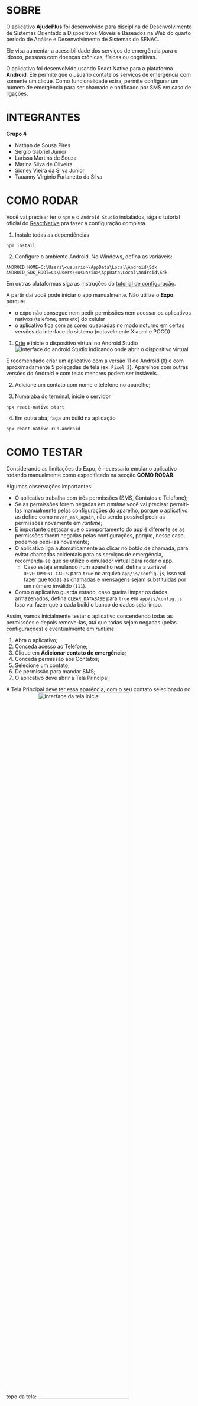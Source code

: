 # SOBRE
O aplicativo **AjudePlus** foi desenvolvido para disciplina de Desenvolvimento de Sistemas Orientado a Dispositivos Móveis e Baseados na Web do quarto período de Análise e Desenvolvimento de Sistemas do SENAC.

Ele visa aumentar a acessibilidade dos serviços de emergência para o idosos, pessoas com doenças crônicas, físicas ou cognitivas.

O aplicativo foi desenvolvido usando React Native para a plataforma **Android**. Ele permite que o usuário contate os serviços de emergência com somente um clique. Como funcionalidade extra, permite configurar um número de emergência para ser chamado e notificado por SMS em caso de ligações.

# INTEGRANTES

**Grupo 4**

- Nathan de Sousa Pires
- Sergio Gabriel Junior
- Larissa Martins de Souza
- Marina Silva de Oliveira
- Sidney Vieira da Silva Junior
- Tauanny Virgínio Furlanetto da Silva

# COMO RODAR

Você vai precisar ter o `npm` e o `Android Studio` instalados, siga o tutorial oficial do [ReactNative](https://reactnative.dev/docs/environment-setup) pra fazer a configuração completa.

1. Instale todas as dependências
```
npm install
```

2. Configure o ambiente Android. No Windows, defina as variáveis:
```
ANDROID_HOME=C:\Users\<usuario>\AppData\Local\Android\Sdk
ANDROID_SDK_ROOT=C:\Users\<usuario>\AppData\Local\Android\Sdk
```
Em outras plataformas siga as instruções do [tutorial de configuração](https://reactnative.dev/docs/environment-setup).

A partir daí você pode iniciar o app manualmente. Não utilize o **Expo** porque:
- o expo não consegue nem pedir permissões nem acessar os aplicativos nativos (telefone, sms etc) do celular
- o aplicativo fica com as cores quebradas no modo noturno em certas versões da interface do sistema (notavelmente Xiaomi e POCO)

1. [Crie](https://developer.android.com/studio/run/managing-avds) e inicie o dispositivo virtual no Android Studio
![Interface do android Studio indicando onde abrir o dispositivo virtual](./tutorial/assets/abrir_emulador.png)

É recomendado criar um aplicativo com a versão 11 do Android (`R`) e com aproximadamente 5 polegadas de tela (ex: `Pixel 2`). Aparelhos com outras versões do Android e com telas menores podem ser instáveis.

2. Adicione um contato com nome e telefone no aparelho;

3. Numa aba do terminal, inicie o servidor
```
npx react-native start
```
4. Em outra aba, faça um build na aplicação
```
npx react-native run-android
```

# COMO TESTAR
Considerando as limitações do Expo, é necessario emular o aplicativo rodando manualmente como especificado na secção **COMO RODAR**.

Algumas observações importantes:

- O aplicativo trabalha com três permissões (SMS, Contatos e Telefone);
- Se as permissões forem negadas em *runtime* você vai precisar permiti-las manualmente pelas configurações do aparelho, porque o aplicativo as define como `never_ask_again`, não sendo possível pedir as permissões novamente em *runtime*;
- É importante destacar que o comportamento do app é diferente se as permissões forem negadas pelas configurações, porque, nesse caso, podemos pedi-las novamente;
- O aplicativo liga automaticamente ao clicar no botão de chamada, para evitar chamadas acidentais para os serviços de emergência, recomenda-se que se utilize o emulador virtual para rodar o app.
    - Caso esteja emulando num aparelho real, defina a variável `DEVELOPMENT_CALLS` para `true` no arquivo `app/js/config.js`, isso vai fazer que todas as chamadas e mensagens sejam substituidas por um número inválido (`111`).
- Como o aplicativo guarda estado, caso queira limpar os dados armazenados, defina `CLEAR_DATABASE` para `true` em `app/js/config.js`. Isso vai fazer que a cada build o banco de dados seja limpo.

Assim, vamos inicialmente testar o aplicativo concendendo todas as permissões e depois remove-las, atá que todas sejam negadas (pelas configurações) e eventualmente em *runtime*.

1. Abra o aplicativo;
2. Conceda acesso ao Telefone;
3. Clique em **Adicionar contato de emergência**;
4. Conceda permissão aos Contatos;
5. Selecione um contato;
6. De permissão para mandar SMS;
7. O aplicativo deve abrir a Tela Principal;

A Tela Principal deve ter essa aparência, com o seu contato selecionado no topo da tela:
<img src="./tutorial/assets/tela_inicial.jpg" alt="Interface da tela inicial" width="70%">

8. Feche e abra o aplicativo, ele deve ir diretamente para a Tela Principal.
9. Clique no botão de Configuracao de Contato (o com a engrenagem na base da tela).
10. Remova o Contato selecionado.
11. Observe se o card branco esta com essa aparência.
<img src="./tutorial/assets/tela_configurar_contato_vazia.jpg" alt="Interface da tela de configuração de contato vazia" width="70%">

12.  Clique em voltar, você deve retornar a Tela Principal.
13.  Verifique o se o botão de ligar pro contato pessoal foi substituído pelo botão de Adicionar.
14.  Clique no botão de Configuração de Contato.
15.  Selecione Atualizar Contato.
16.  Adicione um contato.
17.  Verifique se os dados do contato estao aparencendo no card branco.
18.  Volte a Tela Principal.
19.  Verifique se o nome do contato esta aparecendo no botão no topo da tela.
<img src="./tutorial/assets/tela_inicial.jpg" alt="Interface da tela de inicial com contato preenchido" width="70%">

20.  Clique no botão de Configuração de Contato.
21.  Remova o contato.
22.  Volte a Tela Principal, verifique se o botão de chamar o contato pessoal foi substituído pelo botão de "Adicionar"
<img src="./tutorial/assets/tela_inicial_sem_contato.jpg" alt="Interface da tela de inicial sem contato" width="70%">

23.  Adicione um contato pelo botão no topo da tela.
24.  Verifique se os dados do contato estao sendo exibidos no card branco na tela de Configuração de Contato e na Tela Principal.
25.  Volte na tela de Configuração de Contato e clique em Alterar Contato, troque o contato e verifique se ele está sendo exibido nas duas telas.
26.  Clique para ligar ao Contato Pessoal -- se desejado crie um contato separado com um número inválido (ex: `111`) pra evitar pagar pelas mensagens.
27.  Verifique se o discador abre **já executando a ligação**.
28.  Ao fechar o discador, você deve voltar para tela de Ligação de Emergência
<img src="./tutorial/assets/tela_chamada_emergencia.jpg" alt="Interface da tela de chamada de emergência" width="70%">

30.  Ao fechar a tela de ligação de emergência você deve voltar para a Tela Principal.
31.  Abra seu aplicativo de mensagens, um SMS para o número do contato pessoal deve ter sido
mandado.

### ADICIONANDO O CONTATO DEPOIS
Defina a variável `CLEAR_DATABASE` em `app/js/config.js` como `true`, recarregue o app e depois defina como `false`. Negue todas a permissões no aparelho.

1. Abra o aplicativo;
2. Conceda acesso ao Telefone;
3. Clique em **Adicionar depois**;
4. Você deve ser redirecionado a Tela Principal;
5. O botão "Adicionar" deve ser exibido no topo da tela.

### NEGANDO AS PERMISSÕES PELAS CONFIGURAÇÕES
1. Nas configurações do aparelho, negue a permissão para mandar SMS.
2. As funcionalidades de ligação e adicionar contato devem estar funcionando normalmente, ao ligar, os SMSs não devem estar sendo mandados.
3. Ao atualizar um contato o aplicativo deve pedir permissão novamente, aceite. Faça uma chamada. O aplicativo deve voltar mandar mensagens.
4. Nas configurações do aparelho, negue a permissão para acessar os contatos.
5. Vá nas Configurações de Contato e tente atualizar o contato.
6. O aplicativo deve pedir permissão, negue. O aplicativo deve emitir o alerta de "Proibido de acessar os Contatos". Clique em Ok.
7. Tente atualizar o contato novamente, o aplicativo deve exibir o mesmo alerta.
8. Permita os contatos nas configurações do aparelho, você deve conseguir inserir um contato no aplicativo.
9. Nas configurações do aparelho, negue a permissão para acessar o telefone.
10. Abra o aplicativo novamente, ele deve exibir a Tela Principal e pedir a permissão de acesso ao telefone, negue. O alerta de "Proibido de acessar o telefone" deve ser exibido, clique em Sair.
11. Abra o aplicativo de novo, o mesmo alerta deve ser exibido.
12. Permita acesso ao Telefone nas configurações, abra o aplicativo e ele deve funcionar normalmente.

### NEGANDO AS PERMISSÕES EM RUNTIME
Para cada passo a baixo siga essas instruções: defina a variável `CLEAR_DATABASE` em `app/js/config.js` como `true`, recarregue o app e depois defina como `false`. Negue todas a permissões no aparelho. Abra o app de novo.

1. Siga os passos 1-5, e **negue** o acesso as mensagens. Faca uma ligação, o aplicativo não deve mandar um SMS, ele tambem deve emitir um alerta a cada vez que o contato é atualizado. Permitir o acesso as mensagens deve reverter esse comportamento.
2. Siga os passos 1-3, e **negue** o acesso aos contatos. O aplicativo deve emitir um alerta todas as vezes que o o botao "Atualizar contato" é clicado. Permitir o acesso aos contatos deve reverter esse comportamento.
3. Abra o aplicativo, e **negue** o acesso aos contatos, o alerta de "Proibido de acessar o telefone" deve ser exibido, clique em Sair. Abra o app novamente, sob a Tela de Boas Vindas o mesmo alerta deve ser exibido. Permita o acesso pelas configurações e abra o aplicativo, o alerta não deve aparecer e você deve ser capaz de adicionar um contato.

-----

# SOLUÇÃO DE PROBLEMAS

**Não consigo configurar meu ambiente Android**
 Dentro da pasta Android crie o arquivo `local.properties` e cole o trecho a baixo (para Windows):
 ``` 
sdk.dir=C\:\\Users\\<usuario>\\AppData\\Local\\Android\\Sdk
 ``` 

**Eu não consigo rodar manualmente, preciso usar o Expo**
1. Execute o comando `npx expo start` no terminal.
2. Ou:
    - Inicie o emulador no AndroidStudio, espere o projeto iniciar e digite `a` para iniciar o app no emulador.
    - Instale o app `Expo Go` no seu celular e escaneie o QRCode no terminal do expo
3. No emulador, clique em `expo go`.

Caso você nao consiga se conectar pelo app, desligue temporariamente o firewall privado no seu computador e tente de novo.

**O meu aplicativo fica instável no emulador**
Se seu aplicativo não responde corretamente tente rodar com:
- O aparelho virtual `Pixel 2 API 30` com versão Android 11.
- Com o seu aparelho físico conectado em modo de debug, use o [guia do React Native](https://reactnative.dev/docs/running-on-device) como material de apoio. De modo geral, siga os passos a baixo:
1. Habilite o modo desenvolvedor no seu aparelho;
2. Habilite a instalação de aplicativos por USB;
3. Conecte seu aparelho via USB no seu computador;
4. Rode o comando `npx react-native start && npx react-native run-android`.